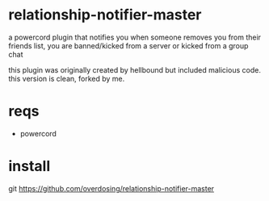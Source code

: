 # relationship-notifier-master
a powercord plugin that notifies you when someone removes you from their friends list, you are banned/kicked from a server or kicked from a group chat

this plugin was originally created by hellbound but included malicious code. this version is clean, forked by me.

# reqs

- powercord

# install

git https://github.com/overdosing/relationship-notifier-master

